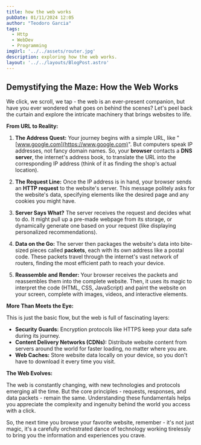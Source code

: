 ```yaml
---
title: how the web works
pubDate: 01/11/2024 12:05
author: "Teodoro Garcia"
tags:
  - Http
  - WebDev
  - Programming
imgUrl: '../../assets/router.jpg'
description: exploring how the web works.
layout: '../../layouts/BlogPost.astro'
---
```

## Demystifying the Maze: How the Web Works

We click, we scroll, we tap - the web is an ever-present companion, but have you ever wondered what goes on behind the scenes? Let's peel back the curtain and explore the intricate machinery that brings websites to life.

**From URL to Reality:**

1. **The Address Quest:** Your journey begins with a simple URL, like "[www.google.com](https://www.google.com)". But computers speak IP addresses, not fancy domain names. So, your **browser** contacts a **DNS server**, the internet's address book, to translate the URL into the corresponding IP address (think of it as finding the shop's actual location).

2. **The Request Line:** Once the IP address is in hand, your browser sends an **HTTP request** to the website's server. This message politely asks for the website's data, specifying elements like the desired page and any cookies you might have.

3. **Server Says What?** The server receives the request and decides what to do. It might pull up a pre-made webpage from its storage, or dynamically generate one based on your request (like displaying personalized recommendations).

4. **Data on the Go:** The server then packages the website's data into bite-sized pieces called **packets**, each with its own address like a postal code. These packets travel through the internet's vast network of routers, finding the most efficient path to reach your device.

5. **Reassemble and Render:** Your browser receives the packets and reassembles them into the complete website. Then, it uses its magic to interpret the code (HTML, CSS, JavaScript) and paint the website on your screen, complete with images, videos, and interactive elements.

**More Than Meets the Eye:**

This is just the basic flow, but the web is full of fascinating layers:

* **Security Guards:** Encryption protocols like HTTPS keep your data safe during its journey.
* **Content Delivery Networks (CDNs):** Distribute website content from servers around the world for faster loading, no matter where you are.
* **Web Caches:** Store website data locally on your device, so you don't have to download it every time you visit.

**The Web Evolves:**

The web is constantly changing, with new technologies and protocols emerging all the time. But the core principles - requests, responses, and data packets - remain the same. Understanding these fundamentals helps you appreciate the complexity and ingenuity behind the world you access with a click.

So, the next time you browse your favorite website, remember - it's not just magic, it's a carefully orchestrated dance of technology working tirelessly to bring you the information and experiences you crave.


